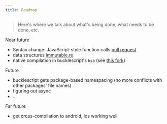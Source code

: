 ```yaml
---
title: Roadmap
---
```


> Here's where we talk about what's being done, what needs to be done, etc.

Near future

- Syntax change: JavaScript-style function calls [pull request](https://github.com/facebook/reason/pull/1299)
- data structures [immutable.re]()
- native compilation in bucklescript's `bsb` (see [this fork](https://github.com/bsansouci/bsb-native))

Future

- bucklescript gets package-based namespacing (no more conflicts with other packages' file names)
- figuring out async
- ...

Far future
- get cross-compilation to android, ios working well
